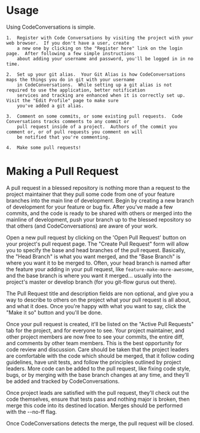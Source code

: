 Usage
=====

Using CodeConversations is simple.

	1.  Register with Code Conversations by visiting the project with your web browser.  If you don't have a user, create
	    a new one by clicking on the "Register here" link on the login page.  After following a few simple instructions
	    about adding your username and password, you'll be logged in in no time.

	2.  Set up your git alias.  Your Git Alias is how CodeConversations maps the things you do in git with your username
	    in CodeConversations.  While setting up a git alias is not required to use the application, better notification
	    services and tracking are enhanced when it is correctly set up.  Visit the "Edit Profile" page to make sure
	    you've added a git alias.

	3.  Comment on some commits, or some existing pull requests.  Code Conversations tracks comments to any commit or
	    pull request inside of a project.  Authors of the commit you comment or, or of pull requests you comment on will
	    be notified that you're commenting.
	    
	4.  Make some pull requests!

Making a Pull Request
=====================

A pull request in a blessed repository is nothing more than a request to the project maintainer that they pull some code
from one of your feature branches into the main line of development.  Begin by creating a new branch of development for
your feature or bug fix.  After you've made a few commits, and the code is ready to be shared with others or merged into
the mainline of development, push your branch up to the blessed repository so that others (and CodeConversations) are
aware of your work.

Open a new pull request by clicking on the 'Open Pull Request' button on your project's pull request page.  The "Create
Pull Request" form will allow you to specify the base and head branches of the pull request.  Basically, the "Head
Branch" is what you want merged, and the "Base Branch" is where you want it to be merged to.  Often, your head branch is
named after the feature your adding in your pull request, like `feature-make-more-awesome`, and the base branch is where
you want it merged... usually into the project's master or develop branch (for you git-flow gurus out there).

The Pull Request title and description fields are non optional, and give you a way to describe to others on the project
what your pull request is all about, and what it does.  Once you're happy with what you want to say, click the "Make it
so" button and you'll be done.

Once your pull request is created, it'll be listed on the "Active Pull Requests" tab for the project, and for everyone
to see.  Your project maintainer, and other project members are now free to see your commits, the entire diff, and
comments by other team members.  This is the best opportunity for code review and discussion.  Care should be taken that
the project leaders are comfortable with the code which should be merged, that it follow coding guidelines, have unit
tests, and follow the principles outlined by project leaders.  More code can be added to the pull request, like fixing
code style, bugs, or by merging with the base branch changes at any time, and they'll be added and tracked by
CodeConversations.

Once project leads are satisfied with the pull request, they'll check out the code themselves, ensure that tests pass
and nothing major is broken, then merge this code into its destined location.  Merges should be performed with the --no-ff
flag.

Once CodeConversations detects the merge, the pull request will be closed.


